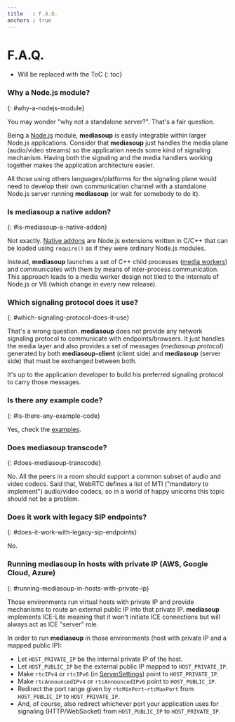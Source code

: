 ```yaml
---
title   : F.A.Q.
anchors : true
---
```



# F.A.Q.

* Will be replaced with the ToC
{: toc}


### Why a Node.js module?
{: #why-a-nodejs-module}

You may wonder "why not a standalone server?". That's a fair question.

Being a [Node.js](https://nodejs.org) module, **mediasoup** is easily integrable within larger Node.js applications. Consider that **mediasoup** just handles the media plane (audio/video streams) so the application needs some kind of signaling mechanism. Having both the signaling and the media handlers working together makes the application architecture easier.

All those using others languages/platforms for the signaling plane would need to develop their own communication channel with a standalone Node.js server running **mediasoup** (or wait for somebody to do it).


### Is mediasoup a native addon?
{: #is-mediasoup-a-native-addon}

Not exactly. [Native addons](https://nodejs.org/api/addons.html) are Node.js extensions written in C/C++ that can be loaded using `require()` as if they were ordinary Node.js modules.

Instead, **mediasoup** launches a set of C++ child processes ([media workers](https://github.com/ibc/mediasoup/tree/master/worker)) and communicates with them by means of inter-process communication. This approach leads to a media worker design not tiled to the internals of Node.js or V8 (which change in every new release).


### Which signaling protocol does it use?
{: #which-signaling-protocol-does-it-use}

That's a wrong question. **mediasoup** does not provide any network signaling protocol to communicate with endpoints/browsers. It just handles the media layer and also provides a set of messages (*mediasoup protocol*) generated by both **mediasoup-client** (client side) and **mediasoup** (server side) that must be exchanged between both.

It's up to the application developer to build his preferred signaling protocol to carry those messages.


### Is there any example code?
{: #is-there-any-example-code}

Yes, check the [examples](/documentation/examples/).


### Does mediasoup transcode?
{: #does-mediasoup-transcode}

No. All the peers in a room should support a common subset of audio and video codecs. Said that, WebRTC defines a list of MTI ("mandatory to implement") audio/video codecs, so in a world of happy unicorns this topic should not be a problem.


### Does it work with legacy SIP endpoints?
{: #does-it-work-with-legacy-sip-endpoints}

No.


### Running mediasoup in hosts with private IP (AWS, Google Cloud, Azure)
{: #running-mediasoup-in-hosts-with-private-ip}

Those environments run virtual hosts with private IP and provide mechanisms to route an external public IP into that private IP. **mediasoup** implements ICE-Lite meaning that it won't initiate ICE connections but will always act as ICE "server" role.

In order to run **mediasoup** in those environments (host with private IP and a mapped public IP):

* Let `HOST_PRIVATE_IP` be the internal private IP of the host.
* Let `HOST_PUBLIC_IP` be the external public IP mapped to `HOST_PRIVATE_IP`.
* Make `rtcIPv4` or `rtcIPv6` (in [ServerSettings](/documentation/mediasoup/api/#Server-ServerSettings)) point to `HOST_PRIVATE_IP`.
* Make `rtcAnnouncedIPv4` or `rtcAnnouncedIPv6` point to `HOST_PUBLIC_IP`.
* Redirect the port range given by `rtcMinPort`-`rtcMaxPort` from `HOST_PUBLIC_IP` to `HOST_PRIVATE_IP`.
* And, of course, also redirect whichever port your application uses for signaling (HTTP/WebSocket) from `HOST_PUBLIC_IP` to `HOST_PRIVATE_IP`.
